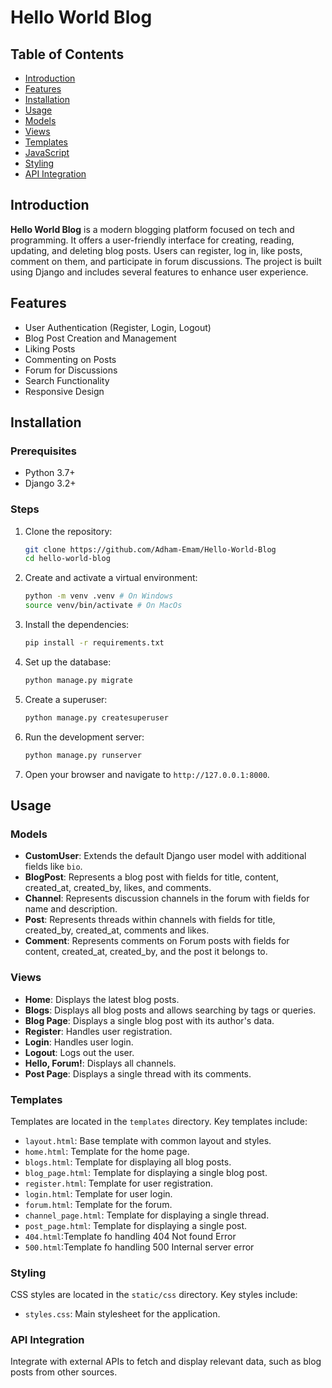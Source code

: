 # Hello World Blog

## Table of Contents

- [Introduction](#introduction)
- [Features](#features)
- [Installation](#installation)
- [Usage](#usage)
- [Models](#models)
- [Views](#views)
- [Templates](#templates)
- [JavaScript](#javascript)
- [Styling](#styling)
- [API Integration](#api-integration)

## Introduction

**Hello World Blog** is a modern blogging platform focused on tech and programming. It offers a user-friendly interface for creating, reading, updating, and deleting blog posts. Users can register, log in, like posts, comment on them, and participate in forum discussions. The project is built using Django and includes several features to enhance user experience.

## Features

- User Authentication (Register, Login, Logout)
- Blog Post Creation and Management
- Liking Posts
- Commenting on Posts
- Forum for Discussions
- Search Functionality
- Responsive Design

## Installation

### Prerequisites

- Python 3.7+
- Django 3.2+

### Steps

1. Clone the repository:

   ```sh
   git clone https://github.com/Adham-Emam/Hello-World-Blog
   cd hello-world-blog
   ```

2. Create and activate a virtual environment:

   ```sh
   python -m venv .venv # On Windows
   source venv/bin/activate # On MacOs
   ```

3. Install the dependencies:

   ```sh
   pip install -r requirements.txt
   ```

4. Set up the database:

   ```sh
   python manage.py migrate
   ```

5. Create a superuser:

   ```sh
   python manage.py createsuperuser
   ```

6. Run the development server:

   ```sh
   python manage.py runserver
   ```

7. Open your browser and navigate to `http://127.0.0.1:8000`.

## Usage

### Models

- **CustomUser**: Extends the default Django user model with additional fields like `bio`.
- **BlogPost**: Represents a blog post with fields for title, content, created_at, created_by, likes, and comments.
- **Channel**: Represents discussion channels in the forum with fields for name and description.
- **Post**: Represents threads within channels with fields for title, created_by, created_at, comments and likes.
- **Comment**: Represents comments on Forum posts with fields for content, created_at, created_by, and the post it belongs to.

### Views

- **Home**: Displays the latest blog posts.
- **Blogs**: Displays all blog posts and allows searching by tags or queries.
- **Blog Page**: Displays a single blog post with its author's data.
- **Register**: Handles user registration.
- **Login**: Handles user login.
- **Logout**: Logs out the user.
- **Hello, Forum!**: Displays all channels.
- **Post Page**: Displays a single thread with its comments.

### Templates

Templates are located in the `templates` directory. Key templates include:

- `layout.html`: Base template with common layout and styles.
- `home.html`: Template for the home page.
- `blogs.html`: Template for displaying all blog posts.
- `blog_page.html`: Template for displaying a single blog post.
- `register.html`: Template for user registration.
- `login.html`: Template for user login.
- `forum.html`: Template for the forum.
- `channel_page.html`: Template for displaying a single thread.
- `post_page.html`: Template for displaying a single post.
- `404.html`:Template fo handling 404 Not found Error
- `500.html`:Template fo handling 500 Internal server error

### Styling

CSS styles are located in the `static/css` directory. Key styles include:

- `styles.css`: Main stylesheet for the application.

### API Integration

Integrate with external APIs to fetch and display relevant data, such as blog posts from other sources.


